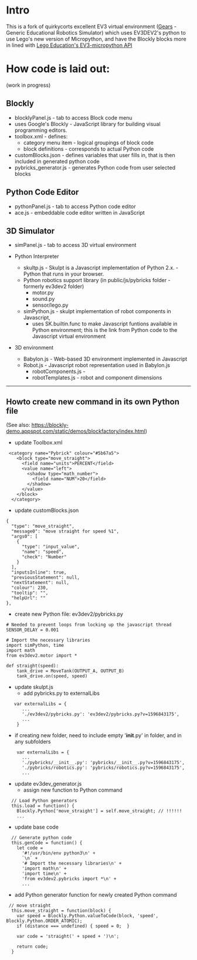 # Intro

This is a fork of quirkycorts excellent EV3 virtual environment ([Gears](https://github.com/QuirkyCort/gears) - Generic Educational Robotics Simulator) which uses EV3DEV2's python to use Lego's new version of Micropython, and have the Blockly blocks more in lined with [Lego Education's EV3-micropython API](https://pybricks.github.io/ev3-micropython)

# How code is laid out:

(work in progress)

## Blockly 
* blocklyPanel.js - tab to access Block code menu
* uses Google's Blockly - JavaScript library for building visual programming editors.
* toolbox.xml - defines:
    * category menu item - logical groupings of block code
    * block definitions - corresponds to actual Python code
* customBlocks.json - defines variables that user fills in, that is then included in generated python code
* pybricks_generator.js - generates Python code from user selected blocks

## Python Code Editor
* pythonPanel.js - tab to access Python code editor
* ace.js - embeddable code editor written in JavaScript

## 3D Simulator
* simPanel.js - tab to access 3D virtual environment
* Python Interpreter
  * skultp.js - Skulpt is a Javascript implementation of Python 2.x. - Python that runs in your browser.
  * Python robotics support library (in public/js/pybricks folder - formerly ev3dev2 folder)
    * motor.py
    * sound.py
    * sensor/lego.py
  * simPython.js -  skulpt implementation of robot components in Javascript, 
    * uses SK.builtin.func to make Javascript funtions available in Python environment; this is the link from Python code to the Javascript virtual environment

* 3D environment
  * Babylon.js - Web-based 3D environment implemented in Javascript
  * Robot.js - Javascript robot representation used in Babylon.js
    * robotComponents.js - 
    * robotTemplates.js - robot and component dimensions


-----

## Howto create new command in its own Python file

(See also: https://blockly-demo.appspot.com/static/demos/blockfactory/index.html)

* update Toolbox.xml
```
 <category name="Pybrick" colour="#5b67a5">
    <block type="move_straight">
      <field name="units">PERCENT</field>
      <value name="left">
        <shadow type="math_number">
          <field name="NUM">20</field>
        </shadow>
      </value>
    </block>
  </category>

```

* update customBlocks.json
```
{
  "type": "move_straight",
  "message0": "move straight for speed %1",
  "args0": [
    {
      "type": "input_value",
      "name": "speed",
      "check": "Number"
    }
  ],
  "inputsInline": true,
  "previousStatement": null,
  "nextStatement": null,
  "colour": 230,
  "tooltip": "",
  "helpUrl": ""
},
```

* create new Python file: ev3dev2/pybricks.py
```
# Needed to prevent loops from locking up the javascript thread
SENSOR_DELAY = 0.001

# Import the necessary libraries
import simPython, time
import math
from ev3dev2.motor import *

def straight(speed):
    tank_drive = MoveTank(OUTPUT_A, OUTPUT_B)
    tank_drive.on(speed, speed) 

```

* update skulpt.js
  * add pybricks.py to externalLibs
```
   var externalLibs = {
      ...
      './ev3dev2/pybricks.py': 'ev3dev2/pybricks.py?v=1596843175',          
      ...
    }

```
  * if creating new folder, need to include empty '__init__.py' in folder, and in any subfolders
```
    var externalLibs = {
      ...
      './pybricks/__init__.py': 'pybricks/__init__.py?v=1596843175',      
      './pybricks/robotics.py': 'pybricks/robotics.py?v=1596843175',   
      ...        
```

* update ev3dev_generator.js
  * assign new function to Python command
```
  // Load Python generators
  this.load = function() {
    Blockly.Python['move_straight'] = self.move_straight; // !!!!!!  
    ...  
```
  * update base code
```
  // Generate python code
  this.genCode = function() {
    let code =
      '#!/usr/bin/env python3\n' +
      `\n` +
      '# Import the necessary libraries\n' +
      'import math\n' +
      'import time\n' +      
      'from ev3dev2.pybricks import *\n' +      
      ...
```
  * add Python generator function for newly created Python command
```
 // move straight
  this.move_straight = function(block) {
    var speed = Blockly.Python.valueToCode(block, 'speed', Blockly.Python.ORDER_ATOMIC);
    if (distance === undefined) { speed = 0;  }

    var code = 'straight(' + speed + ')\n';

    return code;    
  }
```

